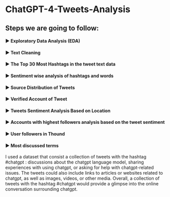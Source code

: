 # ChatGPT-4-Tweets-Analysis

## Steps we are going to follow:
#### ► Exploratory Data Analysis (EDA)
#### ► Text Cleaning
#### ► The Top 30 Most Hashtags in the tweet text data
#### ► Sentiment wise analysis of hashtags and words
#### ► Source Distribution of Tweets
#### ► Verified Account of Tweet
#### ► Tweets Sentiment Analysis Based on Location
#### ► Accounts with highest followers analysis based on the tweet sentiment
#### ► User followers in Thound
#### ► Most discussed terms

I used a dataset that consist a collection of tweets with the hashtag #chatgpt : discussions about the chatgpt language model, sharing experiences with using chatgpt, or asking for help with chatgpt-related issues. The tweets could also include links to articles or websites related to chatgpt, as well as images, videos, or other media. Overall, a collection of tweets with the hashtag #chatgpt would provide a glimpse into the online conversation surrounding chatgpt.
